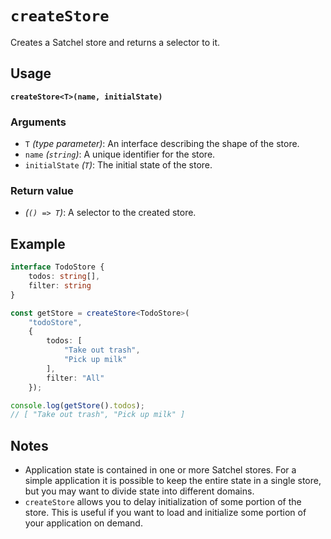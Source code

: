 # `createStore`

Creates a Satchel store and returns a selector to it.

## Usage

**`createStore<T>(name, initialState)`**

### Arguments

* `T` *(type parameter)*: An interface describing the shape of the store.
* `name` *(`string`)*: A unique identifier for the store.
* `initialState` *(`T`)*: The initial state of the store.

### Return value

* *(`() => T`)*: A selector to the created store.

## Example

```typescript
interface TodoStore {
    todos: string[],
    filter: string
}

const getStore = createStore<TodoStore>(
    "todoStore",
    {
        todos: [
            "Take out trash",
            "Pick up milk"
        ],
        filter: "All"
    });

console.log(getStore().todos);
// [ "Take out trash", "Pick up milk" ]
```

## Notes

* Application state is contained in one or more Satchel stores.  For a simple application it is possible to keep the entire state in a single store, but you may want to divide state into different domains.
* `createStore` allows you to delay initialization of some portion of the store.  This is useful if you want to load and initialize some portion of your application on demand.
